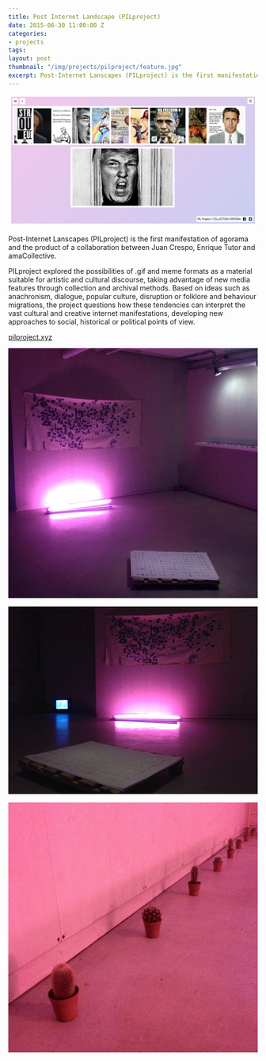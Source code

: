 ```yaml
---
title: Post Internet Landscape (PILproject)
date: 2015-06-30 11:00:00 Z
categories:
- projects
tags: 
layout: post
thumbnail: "/img/projects/pilproject/feature.jpg"
excerpt: Post-Internet Lanscapes (PILproject) is the first manifestation of Agorama and the product of a collaboration between Juan Crespo, Enrique Tutor and amaCollective. It consists of a website that takes the form of a virtual institution. 
---
```


![](/img/projects/pilproject/pilproject-1.png)
<br>

Post-Internet Lanscapes (PILproject) is the first manifestation of agorama and the product of a collaboration between Juan Crespo, Enrique Tutor and amaCollective. 

PILproject explored the possibilities of .gif and meme formats as a material suitable for artistic and cultural discourse, taking advantage of new media features through collection and archival methods. Based on ideas such as anachronism, dialogue, popular culture, disruption or folklore and behaviour migrations, the project questions how these tendencies can interpret the vast cultural and creative internet manifestations, developing new approaches to social, historical or political points of view.

[pilproject.xyz](http://collection.pilproject.xyz/)

![](/img/projects/pilproject/pilproject-3.jpg)
<br>

![](/img/projects/pilproject/pilproject-4.jpg)
<br>

![](/img/projects/pilproject/pilproject-5.jpg)
